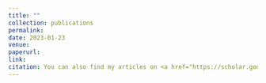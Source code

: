 ```yaml
---
title: ""
collection: publications
permalink: 
date: 2023-01-23
venue:
paperurl: 
link: 
citation: You can also find my articles on <a href="https://scholar.google.com/citations?hl=en&user=gfOeu-sAAAAJ&view_op=list_works" target="_blank"> Google Scholar</a>.
---
```

